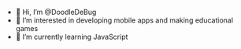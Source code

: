 - 👋 Hi, I’m @DoodleDeBug
- 👀 I’m interested in developing mobile apps and making educational games
- 🌱 I’m currently learning JavaScript


<!---
DoodleDeBug/DoodleDeBug is a ✨ special ✨ repository because its `README.md` (this file) appears on your GitHub profile.
You can click the Preview link to take a look at your changes.
--->
